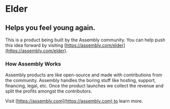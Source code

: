 # Elder

## Helps you feel young again.

This is a product being built by the Assembly community. You can help push this idea forward by visiting [https://assembly.com/elder](https://assembly.com/elder).

### How Assembly Works

Assembly products are like open-source and made with contributions from the community. Assembly handles the boring stuff like hosting, support, financing, legal, etc. Once the product launches we collect the revenue and split the profits amongst the contributors.

Visit [https://assembly.com](https://assembly.com) to learn more.
